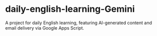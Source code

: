 # daily-english-learning-Gemini
A project for daily English learning, featuring AI-generated content and email delivery via Google Apps Script.

